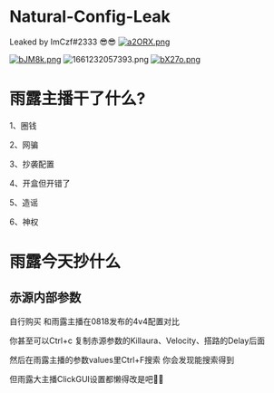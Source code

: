 # Natural-Config-Leak
Leaked by ImCzf#2333 😎😎
[![a2ORX.png](https://s1.328888.xyz/2022/08/31/a2ORX.png)](https://imgloc.com/i/a2ORX)

[![bJM8k.png](https://s1.328888.xyz/2022/08/23/bJM8k.png)](https://imgloc.com/i/bJM8k)
![1661232057393.png](https://img1.imgtp.com/2022/08/23/TKzv2Rvb.png)
[![bX27o.png](https://s1.328888.xyz/2022/08/23/bX27o.png)](https://imgloc.com/i/bX27o)
# 雨露主播干了什么?

1、圈钱

2、网骗

3、抄袭配置

4、开盒但开错了

5、造谣

6、神权

# 雨露今天抄什么

## 赤源内部参数
自行购买 和雨露主播在0818发布的4v4配置对比

你甚至可以Ctrl+c 复制赤源参数的Killaura、Velocity、搭路的Delay后面

然后在雨露主播的参数values里Ctrl+F搜索 你会发现能搜索得到

但雨露大主播ClickGUI设置都懒得改是吧🤣🤣
